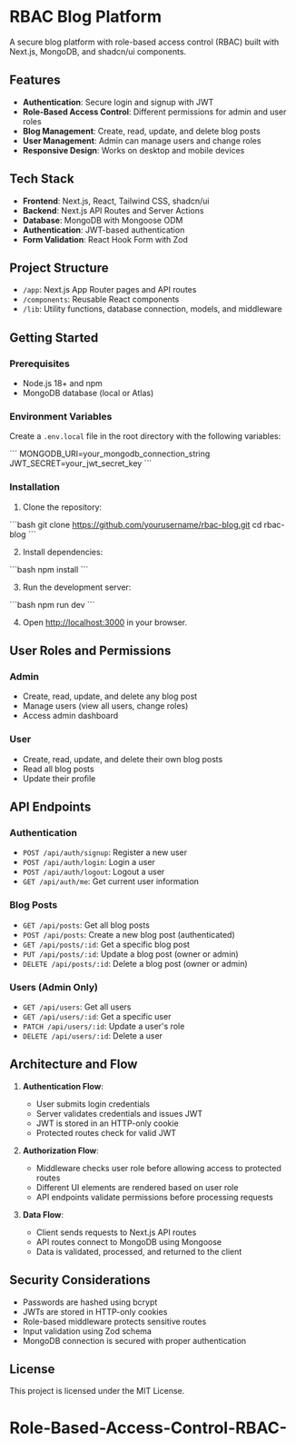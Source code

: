 # RBAC Blog Platform

A secure blog platform with role-based access control (RBAC) built with Next.js, MongoDB, and shadcn/ui components.

## Features

- **Authentication**: Secure login and signup with JWT
- **Role-Based Access Control**: Different permissions for admin and user roles
- **Blog Management**: Create, read, update, and delete blog posts
- **User Management**: Admin can manage users and change roles
- **Responsive Design**: Works on desktop and mobile devices

## Tech Stack

- **Frontend**: Next.js, React, Tailwind CSS, shadcn/ui
- **Backend**: Next.js API Routes and Server Actions
- **Database**: MongoDB with Mongoose ODM
- **Authentication**: JWT-based authentication
- **Form Validation**: React Hook Form with Zod

## Project Structure

- `/app`: Next.js App Router pages and API routes
- `/components`: Reusable React components
- `/lib`: Utility functions, database connection, models, and middleware

## Getting Started

### Prerequisites

- Node.js 18+ and npm
- MongoDB database (local or Atlas)

### Environment Variables

Create a `.env.local` file in the root directory with the following variables:

\`\`\`
MONGODB_URI=your_mongodb_connection_string
JWT_SECRET=your_jwt_secret_key
\`\`\`

### Installation

1. Clone the repository:

\`\`\`bash
git clone https://github.com/yourusername/rbac-blog.git
cd rbac-blog
\`\`\`

2. Install dependencies:

\`\`\`bash
npm install
\`\`\`

3. Run the development server:

\`\`\`bash
npm run dev
\`\`\`

4. Open [http://localhost:3000](http://localhost:3000) in your browser.

## User Roles and Permissions

### Admin
- Create, read, update, and delete any blog post
- Manage users (view all users, change roles)
- Access admin dashboard

### User
- Create, read, update, and delete their own blog posts
- Read all blog posts
- Update their profile

## API Endpoints

### Authentication
- `POST /api/auth/signup`: Register a new user
- `POST /api/auth/login`: Login a user
- `POST /api/auth/logout`: Logout a user
- `GET /api/auth/me`: Get current user information

### Blog Posts
- `GET /api/posts`: Get all blog posts
- `POST /api/posts`: Create a new blog post (authenticated)
- `GET /api/posts/:id`: Get a specific blog post
- `PUT /api/posts/:id`: Update a blog post (owner or admin)
- `DELETE /api/posts/:id`: Delete a blog post (owner or admin)

### Users (Admin Only)
- `GET /api/users`: Get all users
- `GET /api/users/:id`: Get a specific user
- `PATCH /api/users/:id`: Update a user's role
- `DELETE /api/users/:id`: Delete a user

## Architecture and Flow

1. **Authentication Flow**:
   - User submits login credentials
   - Server validates credentials and issues JWT
   - JWT is stored in an HTTP-only cookie
   - Protected routes check for valid JWT

2. **Authorization Flow**:
   - Middleware checks user role before allowing access to protected routes
   - Different UI elements are rendered based on user role
   - API endpoints validate permissions before processing requests

3. **Data Flow**:
   - Client sends requests to Next.js API routes
   - API routes connect to MongoDB using Mongoose
   - Data is validated, processed, and returned to the client

## Security Considerations

- Passwords are hashed using bcrypt
- JWTs are stored in HTTP-only cookies
- Role-based middleware protects sensitive routes
- Input validation using Zod schema
- MongoDB connection is secured with proper authentication

## License

This project is licensed under the MIT License.
# Role-Based-Access-Control-RBAC-
